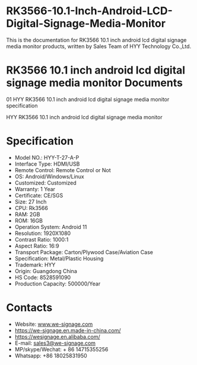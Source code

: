 # RK3566-10.1-Inch-Android-LCD-Digital-Signage-Media-Monitor

This is the documentation for RK3566 10.1 inch android lcd digital signage media monitor products, written by Sales Team of HYY Technology Co.,Ltd.

# RK3566 10.1 inch android lcd digital signage media monitor Documents
01 HYY RK3566 10.1 inch android lcd digital signage media monitor specification 

HYY RK3566 10.1 inch android lcd digital signage media monitor

# Specification
- Model NO.: HYY-T-27-A-P
- Interface Type: HDMI/USB
- Remote Control: Remote Control or Not
- OS: Android/Windows/Linux
- Customized: Customized
- Warranty: 1 Year
- Certificate: CE/SGS
- Size: 27 Inch
- CPU: Rk3566
- RAM: 2GB
- ROM: 16GB
- Operation System: Android 11
- Resolution: 1920X1080
- Contrast Ratio: 1000:1
- Aspect Ratio: 16:9
- Transport Package: Carton/Plywood Case/Aviation Case
- Specification: Metal/Plastic Housing
- Trademark: HYY
- Origin: Guangdong China
- HS Code: 8528591090
- Production Capacity: 500000/Year

# Contacts
- Website: www.we-signage.com
- https://we-signage.en.made-in-china.com/
- https://wesignage.en.alibaba.com/
- E-mail: sales3@we-signage.com
- MP/skype/Wechat: + 86 14715355256
- Whatsapp: +86 18025831950
